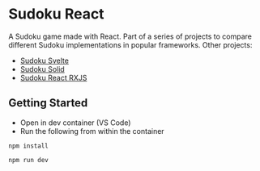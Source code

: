 # Sudoku React

A Sudoku game made with React. Part of a series of projects to compare different Sudoku implementations in popular frameworks. Other projects:

 - [Sudoku Svelte](https://github.com/dancras/sudoku-svelte)
 - [Sudoku Solid](https://github.com/dancras/sudoku-solid)
 - [Sudoku React RXJS](https://github.com/dancras/sudoku-react-rxjs)


## Getting Started

 - Open in dev container (VS Code)
 - Run the following from within the container

```
npm install

npm run dev
```
